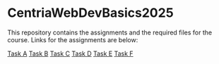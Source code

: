 # CentriaWebDevBasics2025

This repository contains the assignments and the required files for the course.
Links for the assignments are below:

[Task A](https://github.com/Mortumm/CentriaWebDevBasics2025/tree/main/task-a)
[Task B](https://github.com/Mortumm/CentriaWebDevBasics2025/tree/main/task-b)
[Task C](https://github.com/Mortumm/CentriaWebDevBasics2025/tree/main/task-c)
[Task D](https://github.com/Mortumm/CentriaWebDevBasics2025/tree/main/task-d)
[Task E](https://github.com/Mortumm/CentriaWebDevBasics2025/tree/main/task-e)
[Task F](https://github.com/Mortumm/CentriaWebDevBasics2025/tree/main/task-f)
